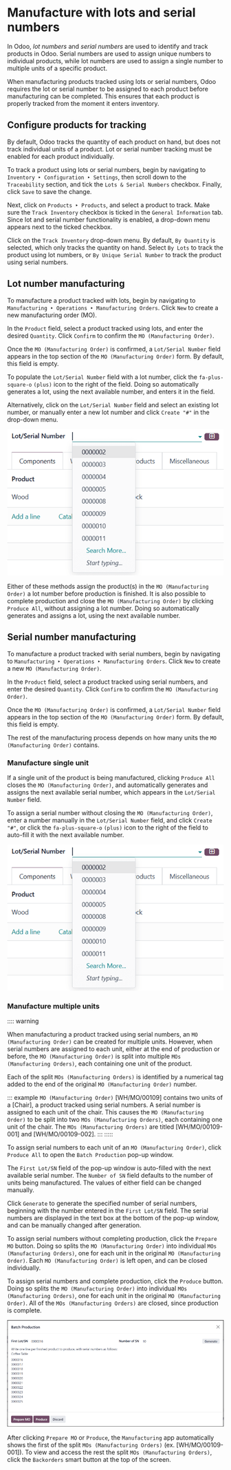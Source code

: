 # Manufacture with lots and serial numbers

In Odoo, *lot numbers* and *serial numbers* are used to identify and
track products in Odoo. Serial numbers are used to assign unique numbers
to individual products, while lot numbers are used to assign a single
number to multiple units of a specific product.

When manufacturing products tracked using lots or serial numbers, Odoo
requires the lot or serial number to be assigned to each product before
manufacturing can be completed. This ensures that each product is
properly tracked from the moment it enters inventory.

## Configure products for tracking

By default, Odoo tracks the quantity of each product on hand, but does
not track individual units of a product. Lot or serial number tracking
must be enabled for each product individually.

To track a product using lots or serial numbers, begin by navigating to
`Inventory
‣ Configuration ‣ Settings`,
then scroll down to the `Traceability` section, and tick the
`Lots & Serial Numbers` checkbox.
Finally, click `Save` to save the
change.

Next, click on `Products ‣ Products`, and select a product to track. Make sure the
`Track Inventory` checkbox is ticked
in the `General Information` tab.
Since lot and serial number functionality is enabled, a drop-down menu
appears next to the ticked checkbox.

Click on the `Track Inventory`
drop-down menu. By default, `By Quantity` is selected, which only tracks the quantity on hand.
Select `By Lots` to track the product
using lot numbers, or `By Unique Serial Number` to track the product using serial numbers.


## Lot number manufacturing

To manufacture a product tracked with lots, begin by navigating to
`Manufacturing ‣
Operations ‣ Manufacturing Orders`. Click `New` to
create a new manufacturing order (MO).

In the `Product` field, select a
product tracked using lots, and enter the desired
`Quantity`. Click
`Confirm` to confirm the
`MO (Manufacturing Order)`.

Once the `MO (Manufacturing Order)` is
confirmed, a `Lot/Serial Number`
field appears in the top section of the
`MO (Manufacturing Order)` form. By
default, this field is empty.

To populate the `Lot/Serial Number`
field with a lot number, click the `fa-plus-square-o` `(plus)` icon to the
right of the field. Doing so automatically generates a lot, using the
next available number, and enters it in the field.

Alternatively, click on the `Lot/Serial Number` field and select an existing lot number, or manually
enter a new lot number and click `Create "#"` in the drop-down menu.

![The \"Lot/Serial Number\" field on an MO.](manufacture_lots_serials/lot-sn-field.png)

Either of these methods assign the product(s) in the
`MO (Manufacturing Order)` a lot number
before production is finished. It is also possible to complete
production and close the `MO (Manufacturing Order)` by clicking `Produce All`, without assigning a lot number. Doing so automatically
generates and assigns a lot, using the next available number.

## Serial number manufacturing

To manufacture a product tracked with serial numbers, begin by
navigating to
`Manufacturing ‣ Operations ‣ Manufacturing Orders`. Click `New` to
create a new `MO (Manufacturing Order)`.

In the `Product` field, select a
product tracked using serial numbers, and enter the desired
`Quantity`. Click
`Confirm` to confirm the
`MO (Manufacturing Order)`.

Once the `MO (Manufacturing Order)` is
confirmed, a `Lot/Serial Number`
field appears in the top section of the
`MO (Manufacturing Order)` form. By
default, this field is empty.

The rest of the manufacturing process depends on how many units the
`MO (Manufacturing Order)` contains.

### Manufacture single unit

If a single unit of the product is being manufactured, clicking
`Produce All` closes the
`MO (Manufacturing Order)`, and
automatically generates and assigns the next available serial number,
which appears in the `Lot/Serial Number` field.

To assign a serial number without closing the
`MO (Manufacturing Order)`, enter a
number manually in the `Lot/Serial Number` field, and click `Create "#"`, or click the `fa-plus-square-o` `(plus)` icon to the
right of the field to auto-fill it with the next available number.

![The \"Lot/Serial Number\" field on an MO.](manufacture_lots_serials/lot-sn-field.png)

### Manufacture multiple units

:::: warning

When manufacturing a product tracked using serial numbers, an
`MO (Manufacturing Order)` can be created
for multiple units. However, when serial numbers are assigned to each
unit, either at the end of production or before, the
`MO (Manufacturing Order)` is split into
multiple `MOs (Manufacturing Orders)`,
each containing one unit of the product.

Each of the split `MOs (Manufacturing Orders)` is identified by a numerical tag added to the end of the
original `MO (Manufacturing Order)`
number.

::: example
`MO (Manufacturing Order)`
[WH/MO/00109] contains two units of a [Chair], a
product tracked using serial numbers. A serial number is assigned to
each unit of the chair. This causes the
`MO (Manufacturing Order)` to be split
into two `MOs (Manufacturing Orders)`,
each containing one unit of the chair. The
`MOs (Manufacturing Orders)` are titled
[WH/MO/00109-001] and [WH/MO/00109-002].
:::
:::::

To assign serial numbers to each unit of an
`MO (Manufacturing Order)`, click
`Produce All` to open the
`Batch Production` pop-up window.

The `First Lot/SN` field of the
pop-up window is auto-filled with the next available serial number. The
`Number of SN` field defaults to the
number of units being manufactured. The values of either field can be
changed manually.

Click `Generate` to generate the
specified number of serial numbers, beginning with the number entered in
the `First Lot/SN` field. The serial
numbers are displayed in the text box at the bottom of the pop-up
window, and can be manually changed after generation.

To assign serial numbers without completing production, click the
`Prepare MO` button. Doing so splits
the `MO (Manufacturing Order)` into
individual `MOs (Manufacturing Orders)`,
one for each unit in the original
`MO (Manufacturing Order)`. Each
`MO (Manufacturing Order)` is left open,
and can be closed individually.

To assign serial numbers and complete production, click the
`Produce` button. Doing so splits the
`MO (Manufacturing Order)` into
individual `MOs (Manufacturing Orders)`,
one for each unit in the original
`MO (Manufacturing Order)`. All of the
`MOs (Manufacturing Orders)` are closed,
since production is complete.

![The \"Batch Production\" pop-up window, from which serial numbers can be assigned.](manufacture_lots_serials/batch-production.png)

After clicking `Prepare MO` or
`Produce`, the
`Manufacturing` app
automatically shows the first of the split
`MOs (Manufacturing Orders)` (ex.
[WH/MO/00109-001]). To view and access the rest the split
`MOs (Manufacturing Orders)`, click the
`Backorders` smart button at the top
of the screen.
